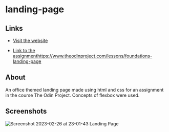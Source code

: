 # landing-page
## Links
- [Visit the website](https://xadhithiyan.github.io/landing-page/)

- [Link to the assignment](https://www.theodinproject.com/lessons/foundations-landing-page)https://www.theodinproject.com/lessons/foundations-landing-page

## About
An office themed landing page made using html and css for an assignment in the course The Odin Project. Concepts of flexbox were used.

## Screenshots
![Screenshot 2023-02-26 at 23-01-43 Landing Page](https://user-images.githubusercontent.com/113228161/221426628-703f0513-02bc-4aee-b2d6-248bf8ae616a.png)
